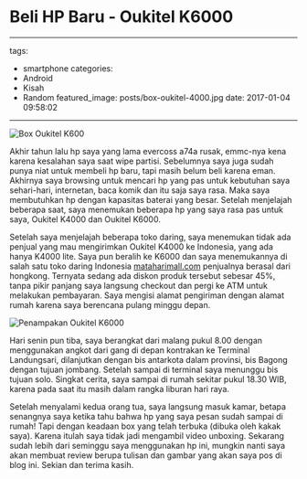 # Beli HP Baru - Oukitel K6000

---

tags:

- smartphone
  categories:
- Android
- Kisah
- Random
  featured_image: posts/box-oukitel-4000.jpg
  date: 2017-01-04 09:58:02

---

<!-- Akhir tahun lalu hp saya yang lama evercoss a74a rusak, emmc-nya kena karena kesalahan saya saat wipe partisi. Sebelumnya saya juga sudah punya niat untuk membeli hp baru, tapi masih belum beli karena eman. -->

<!-- more -->

![Box Oukitel K600](/static/images/box-oukitel-k6000.jpg)

Akhir tahun lalu hp saya yang lama evercoss a74a rusak, emmc-nya kena karena kesalahan saya saat wipe partisi. Sebelumnya saya juga sudah punya niat untuk membeli hp baru, tapi masih belum beli karena eman. Akhirnya saya browsing untuk mencari hp yang pas untuk kebutuhan saya sehari-hari, internetan, baca komik dan itu saja saya rasa. Maka saya membutuhkan hp dengan kapasitas baterai yang besar. Setelah menjelajah beberapa saat, saya menemukan beberapa hp yang saya rasa pas untuk saya, Oukitel K4000 dan Oukitel K6000.

Setelah saya menjelajah beberapa toko daring, saya menemukan tidak ada penjual yang mau mengirimkan Oukitel K4000 ke Indonesia, yang ada hanya K4000 lite. Saya pun beralih ke K6000 dan saya menemukannya di salah satu toko daring Indonesia [mataharimall.com](https://www.mataharimall.com/obn-oukitel-k6000-5-5-grey-1364784.html) penjualnya berasal dari hongkong. Ternyata sedang ada diskon produk tersebut sebesar 45%, tanpa pikir panjang saya langsung checkout dan pergi ke ATM untuk melakukan pembayaran. Saya mengisi alamat pengiriman dengan alamat rumah karena saya berencana pulang minggu depan.

![Penampakan Oukitel K6000](/static/images/oukitel-phone.jpg)

Hari senin pun tiba, saya berangkat dari malang pukul 8.00 dengan menggunakan angkot dari gang di depan kontrakan ke Terminal Landungsari, dilanjutkan dengan bis antarkota dalam provinsi, bis Bagong dengan tujuan jombang. Setelah sampai di terminal saya menunggu bis tujuan solo. Singkat cerita, saya sampai di rumah sekitar pukul 18.30 WIB, karena pada saat itu masih dalam rangka liburan hari raya.

Setelah menyalami kedua orang tua, saya langsung masuk kamar, betapa senangnya saya ketika tahu bahwa hp yang saya pesan sudah sampai di rumah! Tapi dengan keadaan box yang telah terbuka (dibuka oleh kakak saya). Karena itulah saya tidak jadi mengambil video unboxing. Sekarang sudah lebih dari seminggu saya menggunakan hp ini, mungkin nanti saya akan membuat review berupa tulisan dan gambar yang akan saya pos di blog ini. Sekian dan terima kasih.
